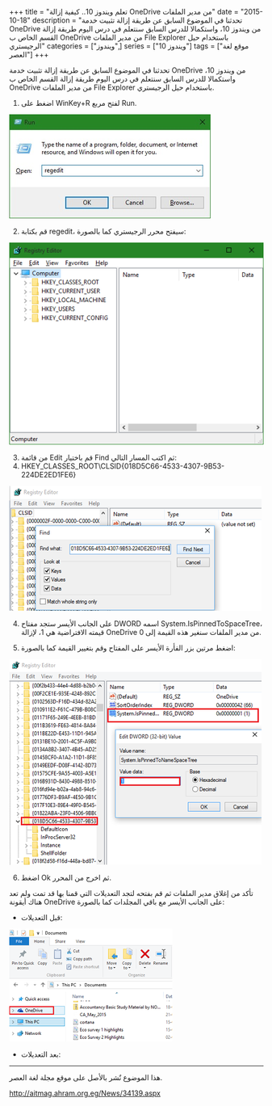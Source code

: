+++
title = "تعلم ويندوز 10.. كيفية إزالة OneDrive من مدير الملفات"
date = "2015-10-18"
description = "تحدثنا في الموضوع السابق عن طريقة إزالة تثبيت خدمة OneDrive من ويندوز 10، واستكمالا للدرس السابق سنتعلم في درس اليوم طريقة إزالة القسم الخاص ب OneDrive من مدير الملفات File Explorer باستخدام حيل الرجيستري"
categories = ["ويندوز",]
series = ["ويندوز 10"]
tags = ["موقع لغة العصر"]
+++

تحدثنا في الموضوع السابق عن طريقة إزالة تثبيت خدمة OneDrive من ويندوز 10، واستكمالا للدرس السابق سنتعلم في درس اليوم طريقة إزالة القسم الخاص ب OneDrive من مدير الملفات File Explorer باستخدام حيل الرجيستري.

1. اضغط على WinKey+R لفتح مربع Run.

![1](images/2015-635807957963580996-358.jpg)

2. قم بكتابة regedit، سيفتح محرر الرجيستري كما بالصورة:

![2](images/2015-635807958093736413-373.png)

3. من قائمة Edit قم باختيار Find ثم اكتب المسار التالي:
4. HKEY_CLASSES_ROOT\CLSID\{018D5C66-4533-4307-9B53-224DE2ED1FE6}

![3](images/2015-635807959038730365-873.png)

4. على الجانب الأيسر ستجد مفتاح DWORD اسمه System.IsPinnedToSpaceTree، قيمته الافتراضية هي 1، لإزالة OneDrive من مدير الملفات سنغير هذه القيمة إلى 0.

5. اضغط مرتين بزر الفأرة الأيسر على المفتاح وقم بتغيير القيمة كما بالصورة:

![4](images/2015-635807959428102873-810.png)

6. اضغط Ok ثم اخرج من المحرر.

تأكد من إغلاق مدير الملفات ثم قم بفتحه لتجد التعديلات التي قمنا بها قد تمت ولم تعد هناك أيقونة OneDrive على الجانب الأيسر مع باقي المجلدات كما بالصورة:

-   قبل التعديلات:

![5](images/2015-635807960317784679-778.png)

-   بعد التعديلات:

---

هذا الموضوع نٌشر باﻷصل على موقع مجلة لغة العصر.

http://aitmag.ahram.org.eg/News/34139.aspx
